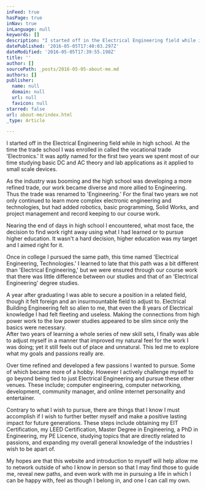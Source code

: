 ```yaml
---
inFeed: true
hasPage: true
inNav: true
inLanguage: null
keywords: []
description: "I started off in the Electrical Engineering field while in high school. At the time the trade school I was enrolled in called the vocational trade 'Electronics.' It was aptly named for the first two years we spent most of our time studying basic DC and AC theory and lab applications as it applied to small scale devices."
datePublished: '2016-05-05T17:40:03.297Z'
dateModified: '2016-05-05T17:39:55.198Z'
title: ''
author: []
sourcePath: _posts/2016-05-05-about-me.md
authors: []
publisher:
  name: null
  domain: null
  url: null
  favicon: null
starred: false
url: about-me/index.html
_type: Article

---
```

I started off in the Electrical Engineering field while in high school. At the time the trade school I was enrolled in called the vocational trade 'Electronics.' It was aptly named for the first two years we spent most of our time studying basic DC and AC theory and lab applications as it applied to small scale devices.

As the industry was booming and the high school was developing a more refined trade, our work became diverse and more allied to Engineering. Thus the trade was renamed to 'Engineering.' For the final two years we not only continued to learn more complex electronic engineering and technologies, but had added robotics, basic programming, Solid Works, and project management and record keeping to our course work. 

Nearing the end of days in high school I encountered, what most face, the decision to find work right away using what I had learned or to pursue higher education. It wasn't a hard decision, higher education was my target and I aimed right for it. 

Once in college I pursued the same path, this time named 'Electrical Engineering, Technologies.' I learned to late that this path was a bit different than 'Electrical Engineering,' but we were ensured through our course work that there was little difference between our studies and that of an 'Electrical Engineering' degree studies. 

A year after graduating I was able to secure a position in a related field, though it felt foreign and an insurmountable field to adjust to. Electrical Building Engineering felt so alien to me, that even the 8 years of Electrical knowledge I had felt fleeting and useless. Making the connections from high power work to the low power studies appeared to be slim since only the basics were necessary.   
After two years of learning a whole series of new skill sets, I finally was able to adjust myself in a manner that improved my natural feel for the work I was doing; yet it still feels out of place and unnatural. This led me to explore what my goals and passions really are. 

Over time refined and developed a few passions I wanted to pursue. Some of which became more of a hobby. However I actively challenge myself to go beyond being tied to just Electrical Engineering and pursue these other venues. These include; computer engineering, computer networking, development, community manager, and online internet personality and entertainer. 

Contrary to what I wish to pursue, there are things that I know I must accomplish if I wish to further better myself and make a positive lasting impact for future generations. These steps include obtaining my EIT Certification, my LEED Certification, Master Degree in Engineering, a PhD in Engineering, my PE Licence, studying topics that are directly related to passions, and expanding my overall general knowledge of the industries I wish to be apart of. 

My hopes are that this website and introduction to myself will help allow me to network outside of who I know in person so that I may find those to guide me, reveal new paths, and even work with me in pursuing a life in which I can be happy with, feel as though I belong in, and one I can call my own.